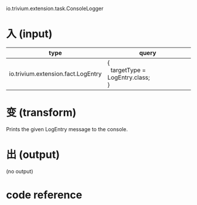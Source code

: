 io.trivium.extension.task.ConsoleLogger

# 入 (input)

| type | query |
|------|-------|
| io.trivium.extension.fact.LogEntry | {<br>&nbsp;&nbsp;targetType = LogEntry.class;<br>} |

# 变 (transform)

Prints the given LogEntry message to the console.

# 出 (output)

(no output)

# code reference
<div id='code'></div>
<script src='https://code.jquery.com/jquery-2.2.1.js'></script>
<script>
var url = 'https://github.com/trivium-io/trivium/blob/master/src/io/trivium/extension/task/ConsoleLogger.java';
$.ajax({'url':url,success: function(data){
  var root = $(data);
	var el = $('.file',root);
  var css = $('link[rel="stylesheet"]',root);
  $('#code').add(el);
  $('#code').add(css);
}});
</script>
